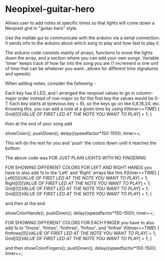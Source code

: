 # Neopixel-guitar-hero
Allows user to add notes at specific times so that lights will come down a Neopixel grid in "guitar-hero" style.

Use the matlab gui to communicate with the arduino via a serial connection.
It sends info to the arduino about which song to play and how fast to play it.

The arduino code consists mainly of arrays, functions to move the lights down the array, and a section where you can add your own songs.
Variable 'timer' keeps track of how far into the song you are (1 increment is one unit of time that can be whatever you want...allows for different time signatures and speeds)

When adding notes, consider the following - 

Each key has 8 LED, and I arranged the neopixel values to go in column-major order instead of row-major so 
for the first key the values would be 0-7. Each key starts at (previous key + 8), so the keys go on like 0,8,16,24, etc.
Knowing this, you can add a note at a given time by using
if(timer==*TIME*)
{
      Grid[0][*VALUE OF FIRST LED AT THE NOTE YOU WANT TO PLAY*] = 1;
}

then at the end of your song add 

showColor();
pushDown();
delay((speedfactor*150-150));
timer++;

This will do the rest for you and 'push' the colors down until it reaches the bottom.

The above code was FOR JUST PLAIN LIGHTS WITH NO FINGERING

FOR SHOWING DIFFERENT COLORS FOR LEFT AND RIGHT HANDS
you have to also add 1s to the 'Left' and 'Right' arrays like this
if(timer==*TIME*)
{
          Left[0][*VALUE OF FIRST LED AT THE NOTE YOU WANT TO PLAY*] = 1;
          Right[0][*VALUE OF FIRST LED AT THE NOTE YOU WANT TO PLAY*] = 1;
          Grid[0][*VALUE OF FIRST LED AT THE NOTE YOU WANT TO PLAY*] = 1;
          Grid[0][*VALUE OF FIRST LED AT THE NOTE YOU WANT TO PLAY*] = 1;
}

and then at the end 

showColorHands();
pushDown();
delay((speedfactor*150-150));
timer++;

FOR SHOWING DIFFERENT COLORS FOR EACH FINGER
you have to also add 1s to 'finone', 'fintwo', 'finthree', 'finfour', and 'finfive'
if(timer==*TIME*)
{
          finthree[0][*VALUE OF FIRST LED AT THE NOTE YOU WANT TO PLAY*] = 1;
          Grid[0][*VALUE OF FIRST LED AT THE NOTE YOU WANT TO PLAY*] = 1;
}

and then
showColorFingers();
pushDown();
delay((speedfactor*150-150));
timer++;
